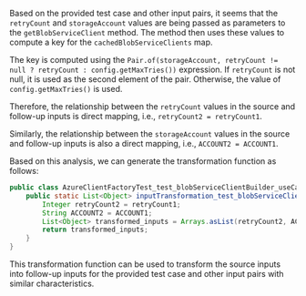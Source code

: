 Based on the provided test case and other input pairs, it seems that the `retryCount` and `storageAccount` values are being passed as parameters to the `getBlobServiceClient` method. The method then uses these values to compute a key for the `cachedBlobServiceClients` map.

The key is computed using the `Pair.of(storageAccount, retryCount != null ? retryCount : config.getMaxTries())` expression. If `retryCount` is not null, it is used as the second element of the pair. Otherwise, the value of `config.getMaxTries()` is used.

Therefore, the relationship between the `retryCount` values in the source and follow-up inputs is direct mapping, i.e., `retryCount2 = retryCount1`.

Similarly, the relationship between the `storageAccount` values in the source and follow-up inputs is also a direct mapping, i.e., `ACCOUNT2 = ACCOUNT1`.

Based on this analysis, we can generate the transformation function as follows:

```java
public class AzureClientFactoryTest_test_blobServiceClientBuilder_useCachedClient {
    public static List<Object> inputTransformation_test_blobServiceClientBuilder_useCachedClient(Integer retryCount1, String ACCOUNT1)  {
        Integer retryCount2 = retryCount1;
        String ACCOUNT2 = ACCOUNT1;
        List<Object> transformed_inputs = Arrays.asList(retryCount2, ACCOUNT2);
        return transformed_inputs;
    }
}
```

This transformation function can be used to transform the source inputs into follow-up inputs for the provided test case and other input pairs with similar characteristics.